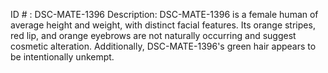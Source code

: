 ID # : DSC-MATE-1396
Description: DSC-MATE-1396 is a female human of average height and weight, with distinct facial features. Its orange stripes, red lip, and orange eyebrows are not naturally occurring and suggest cosmetic alteration. Additionally, DSC-MATE-1396's green hair appears to be intentionally unkempt.